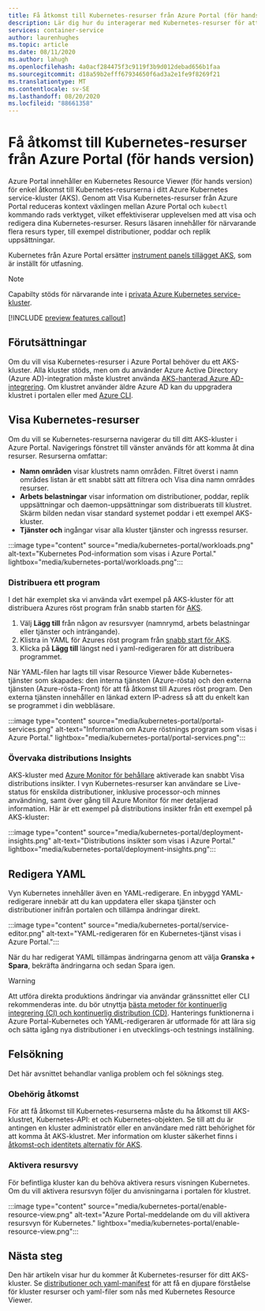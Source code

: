 ```yaml
---
title: Få åtkomst till Kubernetes-resurser från Azure Portal (för hands version)
description: Lär dig hur du interagerar med Kubernetes-resurser för att hantera ett Azure Kubernetes service (AKS)-kluster från Azure Portal.
services: container-service
author: laurenhughes
ms.topic: article
ms.date: 08/11/2020
ms.author: lahugh
ms.openlocfilehash: 4a0acf284475f3c9119f3b9d012debad656b1faa
ms.sourcegitcommit: d18a59b2efff67934650f6ad3a2e1fe9f8269f21
ms.translationtype: MT
ms.contentlocale: sv-SE
ms.lasthandoff: 08/20/2020
ms.locfileid: "88661358"
---
```

# <a name="access-kubernetes-resources-from-the-azure-portal-preview"></a>Få åtkomst till Kubernetes-resurser från Azure Portal (för hands version)

Azure Portal innehåller en Kubernetes Resource Viewer (för hands version) för enkel åtkomst till Kubernetes-resurserna i ditt Azure Kubernetes service-kluster (AKS). Genom att Visa Kubernetes-resurser från Azure Portal reduceras kontext växlingen mellan Azure Portal och `kubectl` kommando rads verktyget, vilket effektiviserar upplevelsen med att visa och redigera dina Kubernetes-resurser. Resurs läsaren innehåller för närvarande flera resurs typer, till exempel distributioner, poddar och replik uppsättningar.

Kubernetes från Azure Portal ersätter [instrument panels tillägget AKS][kubernetes-dashboard], som är inställt för utfasning.

>[!NOTE]
>Capabilty stöds för närvarande inte i [privata Azure Kubernetes service-kluster](https://docs.microsoft.com/azure/aks/private-clusters).

[!INCLUDE [preview features callout](./includes/preview/preview-callout.md)]

## <a name="prerequisites"></a>Förutsättningar

Om du vill visa Kubernetes-resurser i Azure Portal behöver du ett AKS-kluster. Alla kluster stöds, men om du använder Azure Active Directory (Azure AD)-integration måste klustret använda [AKS-hanterad Azure AD-integrering][aks-managed-aad]. Om klustret använder äldre Azure AD kan du uppgradera klustret i portalen eller med [Azure CLI][cli-aad-upgrade].

## <a name="view-kubernetes-resources"></a>Visa Kubernetes-resurser

Om du vill se Kubernetes-resurserna navigerar du till ditt AKS-kluster i Azure Portal. Navigerings fönstret till vänster används för att komma åt dina resurser. Resurserna omfattar:

- **Namn områden** visar klustrets namn områden. Filtret överst i namn områdes listan är ett snabbt sätt att filtrera och Visa dina namn områdes resurser.
- **Arbets belastningar** visar information om distributioner, poddar, replik uppsättningar och daemon-uppsättningar som distribuerats till klustret. Skärm bilden nedan visar standard systemet poddar i ett exempel AKS-kluster.
- **Tjänster och** ingångar visar alla kluster tjänster och ingresss resurser.

:::image type="content" source="media/kubernetes-portal/workloads.png" alt-text="Kubernetes Pod-information som visas i Azure Portal." lightbox="media/kubernetes-portal/workloads.png":::

### <a name="deploy-an-application"></a>Distribuera ett program

I det här exemplet ska vi använda vårt exempel på AKS-kluster för att distribuera Azures röst program från snabb starten för [AKS][portal-quickstart].

1. Välj **Lägg till** från någon av resursvyer (namnrymd, arbets belastningar eller tjänster och inträngande).
1. Klistra in YAML för Azures röst program från [snabb start för AKS][portal-quickstart].
1. Klicka på **Lägg till** längst ned i yaml-redigeraren för att distribuera programmet. 

När YAML-filen har lagts till visar Resource Viewer både Kubernetes-tjänster som skapades: den interna tjänsten (Azure-rösta) och den externa tjänsten (Azure-rösta-Front) för att få åtkomst till Azures röst program. Den externa tjänsten innehåller en länkad extern IP-adress så att du enkelt kan se programmet i din webbläsare.

:::image type="content" source="media/kubernetes-portal/portal-services.png" alt-text="Information om Azure röstnings program som visas i Azure Portal." lightbox="media/kubernetes-portal/portal-services.png":::

### <a name="monitor-deployment-insights"></a>Övervaka distributions Insights

AKS-kluster med [Azure Monitor för behållare][enable-monitor] aktiverade kan snabbt Visa distributions insikter. I vyn Kubernetes-resurser kan användare se Live-status för enskilda distributioner, inklusive processor-och minnes användning, samt över gång till Azure Monitor för mer detaljerad information. Här är ett exempel på distributions insikter från ett exempel på AKS-kluster:

:::image type="content" source="media/kubernetes-portal/deployment-insights.png" alt-text="Distributions insikter som visas i Azure Portal." lightbox="media/kubernetes-portal/deployment-insights.png":::

## <a name="edit-yaml"></a>Redigera YAML

Vyn Kubernetes innehåller även en YAML-redigerare. En inbyggd YAML-redigerare innebär att du kan uppdatera eller skapa tjänster och distributioner inifrån portalen och tillämpa ändringar direkt.

:::image type="content" source="media/kubernetes-portal/service-editor.png" alt-text="YAML-redigeraren för en Kubernetes-tjänst visas i Azure Portal.":::

När du har redigerat YAML tillämpas ändringarna genom att välja **Granska + Spara**, bekräfta ändringarna och sedan Spara igen.

>[!WARNING]
> Att utföra direkta produktions ändringar via användar gränssnittet eller CLI rekommenderas inte. du bör utnyttja [bästa metoder för kontinuerlig integrering (CI) och kontinuerlig distribution (CD)](kubernetes-action.md). Hanterings funktionerna i Azure Portal-Kubernetes och YAML-redigeraren är utformade för att lära sig och sätta igång nya distributioner i en utvecklings-och testnings inställning.

## <a name="troubleshooting"></a>Felsökning

Det här avsnittet behandlar vanliga problem och fel söknings steg.

### <a name="unauthorized-access"></a>Obehörig åtkomst

För att få åtkomst till Kubernetes-resurserna måste du ha åtkomst till AKS-klustret, Kubernetes-API: et och Kubernetes-objekten. Se till att du är antingen en kluster administratör eller en användare med rätt behörighet för att komma åt AKS-klustret. Mer information om kluster säkerhet finns i [åtkomst-och identitets alternativ för AKS][concepts-identity].

### <a name="enable-resource-view"></a>Aktivera resursvy

För befintliga kluster kan du behöva aktivera resurs visningen Kubernetes. Om du vill aktivera resursvyn följer du anvisningarna i portalen för klustret.

:::image type="content" source="media/kubernetes-portal/enable-resource-view.png" alt-text="Azure Portal-meddelande om du vill aktivera resursvyn för Kubernetes." lightbox="media/kubernetes-portal/enable-resource-view.png":::

## <a name="next-steps"></a>Nästa steg

Den här artikeln visar hur du kommer åt Kubernetes-resurser för ditt AKS-kluster. Se [distributioner och yaml-manifest][deployments] för att få en djupare förståelse för kluster resurser och yaml-filer som nås med Kubernetes Resource Viewer.

<!-- LINKS - internal -->
[kubernetes-dashboard]: kubernetes-dashboard.md
[concepts-identity]: concepts-identity.md
[portal-quickstart]: kubernetes-walkthrough-portal.md#run-the-application
[deployments]: concepts-clusters-workloads.md#deployments-and-yaml-manifests
[aks-managed-aad]: managed-aad.md
[cli-aad-upgrade]: managed-aad.md#upgrading-to-aks-managed-azure-ad-integration
[enable-monitor]: ../azure-monitor/insights/container-insights-enable-existing-clusters.md
